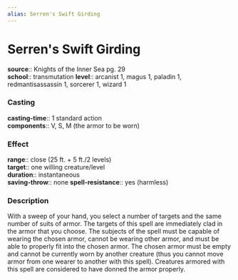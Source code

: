 ```yaml
---
alias: Serren's Swift Girding
---
```


# Serren's Swift Girding 

**source**:: Knights of the Inner Sea pg. 29  
**school**:: transmutation
**level**:: arcanist 1, magus 1, paladin 1, redmantisassassin 1, sorcerer 1, wizard 1

### Casting 

**casting-time**:: 1 standard action  
**components**:: V, S, M (the armor to be worn)

### Effect 

**range**:: close (25 ft. + 5 ft./2 levels)  
**target**:: one willing creature/level  
**duration**:: instantaneous  
**saving-throw**:: none
**spell-resistance**:: yes (harmless)

### Description 

With a sweep of your hand, you select a number of targets and the same number of suits of armor. The targets of this spell are immediately clad in the armor that you choose. The subjects of the spell must be capable of wearing the chosen armor, cannot be wearing other armor, and must be able to properly fit into the chosen armor. The chosen armor must be empty and cannot be currently worn by another creature (thus you cannot move armor from one wearer to another with this spell). Creatures armored with this spell are considered to have donned the armor properly.

